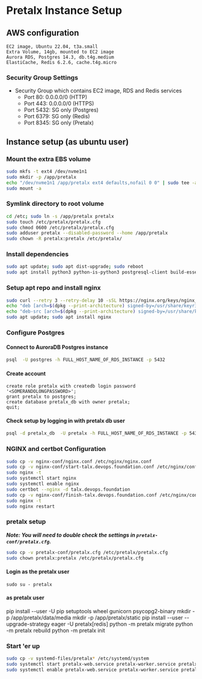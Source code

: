 # Pretalx Instance Setup

## AWS configuration

```text
EC2 image, Ubuntu 22.04, t3a.small
Extra Volume, 14gb, mounted to EC2 image
Aurora RDS, Postgres 14.3, db.t4g.medium
ElastiCache, Redis 6.2.6, cache.t4g.micro
```

### Security Group Settings

- Security Group which contains EC2 image, RDS and Redis services
  - Port 80: 0.0.0.0/0 (HTTP)
  - Port 443: 0.0.0.0/0 (HTTPS)
  - Port 5432: SG only (Postgres)
  - Port 6379: SG only (Redis)
  - Port 8345: SG only (Pretalx)

## Instance setup (as ubuntu user)

### Mount the extra EBS volume

```bash
sudo mkfs -t ext4 /dev/nvme1n1
sudo mkdir -p /app/pretalx
echo "/dev/nvme1n1 /app/pretalx ext4 defaults,nofail 0 0" | sudo tee -a /etc/fstab
sudo mount -a
```

### Symlink directory to root volume

```bash
cd /etc; sudo ln -s /app/pretalx pretalx
sudo touch /etc/pretalx/pretalx.cfg
sudo chmod 0600 /etc/pretalx/pretalx.cfg
sudo adduser pretalx --disabled-password --home /app/pretalx
sudo chown -R pretalx:pretalx /etc/pretalx/
```

### Install dependencies

```bash
sudo apt update; sudo apt dist-upgrade; sudo reboot
sudo apt install python3 python-is-python3 postgresql-client build-essential libssl-dev python3-dev gettext python3-pip certbot python3-certbot-nginx
```

### Setup apt repo and install nginx

```bash
sudo curl --retry 3 --retry-delay 10 -sSL https://nginx.org/keys/nginx_signing.key | sudo gpg --dearmor --output /usr/share/keyrings/nginx-archive-keyring.gpg
echo "deb [arch=$(dpkg --print-architecture) signed-by=/usr/share/keyrings/nginx-archive-keyring.gpg] http://nginx.org/packages/mainline/ubuntu `lsb_release -cs` nginx" | sudo tee /etc/apt/sources.list.d/nginx-mainline.list
echo "deb-src [arch=$(dpkg --print-architecture) signed-by=/usr/share/keyrings/nginx-archive-keyring.gpg] http://nginx.org/packages/mainline/ubuntu `lsb_release -cs` nginx" | sudo tee -a /etc/apt/sources.list.d/nginx-mainline.list
sudo apt update; sudo apt install nginx
```

### Configure Postgres

#### Connect to AuroraDB Postgres instance

```bash
psql  -U postgres -h FULL_HOST_NAME_OF_RDS_INSTANCE -p 5432
```

#### Create account

```pgsql
create role pretalx with createdb login password '<SOMERANDOLONGPASSWORD>';
grant pretalx to postgres;
create database pretalx_db with owner pretalx;
quit;
```

#### Check setup by logging in with pretalx db user

```bash
psql -d pretalx_db  -U pretalx -h FULL_HOST_NAME_OF_RDS_INSTANCE -p 5432
```

### NGINX and certbot Configuration

```bash
sudo cp -v nginx-conf/nginx.conf /etc/nginx/nginx.conf
sudo cp -v nginx-conf/start-talx.devops.foundation.conf /etc/nginx/conf.d/talx.devops.foundation.conf
sudo nginx -t
sudo systemctl start nginx
sudo systemctl enable nginx
sudo certbot --nginx -d talx.devops.foundation
sudo cp -v nginx-conf/finish-talx.devops.foundation.conf /etc/nginx/conf.d/talx.devops.foundation.conf
sudo nginx -t
sudo nginx restart
```

### pretalx setup

***Note: You will need to double check the settings in `pretalx-conf/pretalx.cfg`.***

```bash
sudo cp -v pretalx-conf/pretalx.cfg /etc/pretalx/pretalx.cfg
sudo chown pretalx:pretalx /etc/pretalx/pretalx.cfg
```

#### Login as the pretalx user

`sudo su - pretalx`

#### as pretalx user

pip install --user -U pip setuptools wheel gunicorn psycopg2-binary
mkdir -p /app/pretalx/data/media
mkdir -p /app/pretalx/static
pip install --user --upgrade-strategy eager -U pretalx[redis]
python -m pretalx migrate
python -m pretalx rebuild
python -m pretalx init

### Start 'er up

```bash
sudo cp -v systemd-files/pretalx* /etc/systemd/system
sudo systemctl start pretalx-web.service pretalx-worker.service pretalx-periodic.timer
sudo systemctl enable pretalx-web.service pretalx-worker.service pretalx-periodic.timer
```
